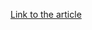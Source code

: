 [Link to the article](https://docs.microsoft.com/en-us/windows-server/administration/windows-commands/expand)
